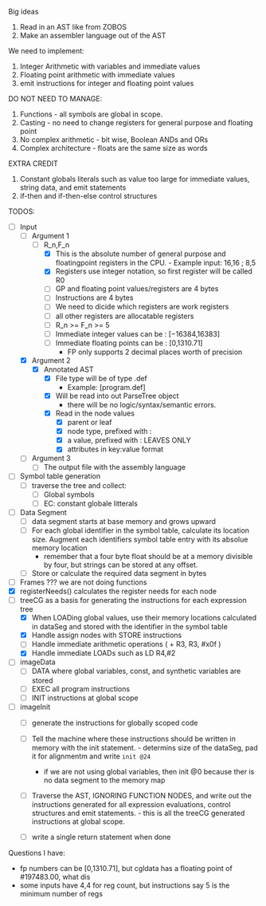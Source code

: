 Big ideas

1. Read in an AST like from ZOBOS
2. Make an assembler language out of the AST

We need to implement:

1. Integer Arithmetic with variables and immediate values
2. Floating point arithmetic with immediate values
3. emit instructions for integer and floating point values

DO NOT NEED TO MANAGE:

1. Functions - all symbols are global in scope. 
2. Casting - no need to change registers for general purpose and floating point
3. No complex arithmetic - bit wise, Boolean ANDs and ORs
4. Complex architecture - floats are the same size as words

EXTRA CREDIT

1. Constant globals literals such as value too large for immediate values,
   string data, and emit statements
2. if-then and if-then-else control structures


TODOS:

- [ ] Input
    - [ ] Argument 1
        - [ ] R_n,F_n
            - [X] This is the absolute number of general purpose and
              floatingpoint registers in the CPU. 
                  - Example input: 16,16 ; 8,5 
            - [X] Registers use integer notation, so first register will be
              called R0
            - [ ] GP and floating point values/registers are 4 bytes
            - [ ] Instructions are 4 bytes
            - [ ] We need to dicide which registers are work registers
            - [ ] all other registers are allocatable registers 
            - [ ] R_n >= F_n >= 5
            - [ ] Immediate integer values can be : [−16384,16383] 
            - [ ] Immediate floating points can be : [0,1310.71] 
                - FP only supports 2 decimal places worth of precision
    - [X] Argument 2
        - [X] Annotated AST
            - [X] File type will be of type .def
                - Example: [program.def]
            - [X] Will be read into out ParseTree object
                - there will be no logic/syntax/semantic errors.
            - [X] Read in the node values
                - [X] parent or leaf
                - [X] node type, prefixed with :
                - [X] a value, prefixed with : LEAVES ONLY 
                - [X] attributes in key:value format
    - [ ] Argument 3
        - [ ] The output file with the assembly language

- [ ] Symbol table generation
    - [ ] traverse the tree and collect:
        - [ ] Global symbols
        - [ ] EC: constant globale litterals
- [ ] Data Segment
    - [ ] data segment starts at base memory and grows upward
    - [ ] For each global identifier in the symbol table, calculate its location
      size. Augment each identifiers symbol table entry with its absolue memory
      location
      - remember that a four byte float should be at a memory divisible by four,
        but strings can be stored at any offset.
    - [ ] Store or calculate the required data segment in bytes
- [ ] Frames ??? we are not doing functions
- [X] registerNeeds() calculates the register needs for each node
- [ ] treeCG as a basis for generating the instructions for each expression tree
    - [X] When LOADing global values, use their memory locations calculated in
      dataSeg and stored with the identifier in the symbol table
    - [X] Handle assign nodes with STORE instructions
    - [ ] Handle immediate arithmetic operations ( + R3, R3, #x0f )
    - [X] Handle immediate LOADs such as LD R4,#2
- [ ] imageData
    - [ ] DATA where global variables, const, and synthetic variables are stored
    - [ ] EXEC all program instructions
    - [ ] INIT instructions at global scope
- [ ] imageInit 
    - [ ] generate the instructions for globally scoped code
    - [ ] Tell the machine where these instructions should be written in memory
      with the init statement. 
          - determins size of the dataSeg, pad it for alignmentm and write `init
          @24`
        - if we are not using global variables, then init @0 because ther is no
          data segment to the memory map
    - [ ] Traverse the AST, IGNORING FUNCTION NODES, and write out the
      instructions generated for all expression evaluations, control structures
      and emit statements.
          - this is all the treeCG generated instructions at global scope.
    - [ ] write a single return statement when done


Questions I have:

- fp numbers can be [0,1310.71], but cgldata has a floating point of #197483.00, what dis
- some inputs have 4,4 for reg count, but instructions say 5 is the minimum number of regs